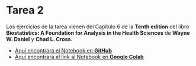 # Tarea 2
Los ejercicios de la tarea vienen del Capítulo 6 de la __Tenth edition__ del libro __Biostatistics: A Foundation for Analysis in the Health Sciences__ de __Wayne W. Daniel__ y __Chad L. Cross__.

- [Aquí encontrará el Notebook en __GitHub__](./EA_tarea_2.ipynb)
- [Aquí encontrará el link al Notebook en __Google Colab__](https://colab.research.google.com/drive/1iX1eyJvYuRue040j1_ALdq5dJlSdE20w?usp=sharing)
